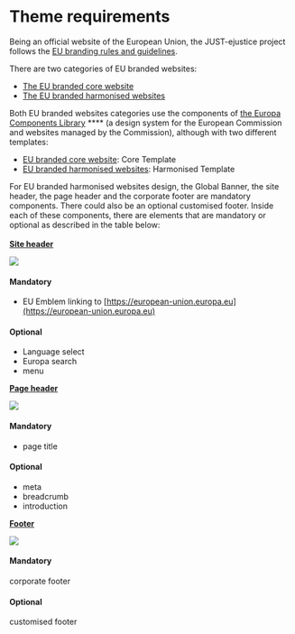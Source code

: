 # Theme requirements

Being an official website of the European Union, the JUST-ejustice project follows the [EU branding rules and guidelines](https://wikis.ec.europa.eu/display/WEBGUIDE/02.+EU+branded+websites+design).

There are two categories of EU branded websites:

* [The EU branded core website](https://wikis.ec.europa.eu/display/WEBGUIDE/01.+EU+branded+core+website)
* [The EU branded harmonised websites](https://wikis.ec.europa.eu/display/WEBGUIDE/02.+EU+branded+harmonised+websites)

Both EU branded websites categories use the components of [the Europa Components Library](https://ec.europa.eu/component-library/eu/standardised-template/) \*\*\*\* (a design system for the European Commission and websites managed by the Commission), although with two different templates:

* [EU branded core website](https://wikis.ec.europa.eu/display/WEBGUIDE/EU+branded+core+website+design): Core Template
* [EU branded harmonised websites](https://wikis.ec.europa.eu/display/WEBGUIDE/EU+branded+harmonised+websites+design): Harmonised Template

For EU branded harmonised websites design, the Global Banner, the site header, the page header and the corporate footer are mandatory components. There could also be an optional customised footer. Inside each of these components, there are elements that are mandatory or optional as described in the table below:\
\
[**Site header**](https://ec.europa.eu/component-library/eu/standardised-template/site-header/usage/)

![](https://ec.europa.eu/component-library/cms-images/eu\_stand\_site\_header.png)

#### Mandatory

* EU Emblem linking to [https://european-union.europa.eu](https://european-union.europa.eu)

#### Optional

* Language select
* Europa search
* menu

[**Page header**](https://ec.europa.eu/component-library/eu/standardised-template/page-header/usage/)

![](https://ec.europa.eu/component-library/cms-images/eu\_core\_page\_header.png)

#### Mandatory

* page title

#### Optional

* meta
* breadcrumb
* introduction

[**Footer**](https://ec.europa.eu/component-library/eu/standardised-template/footer/usage/)

![](https://ec.europa.eu/component-library/cms-images/eu\_stand\_footer.png)

#### Mandatory

corporate footer

#### Optional

customised footer
